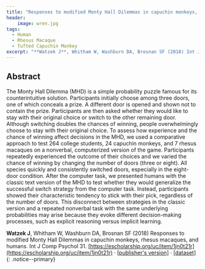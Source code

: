 ```yaml
---
title: "Responses to modified Monty Hall Dilemmas in capuchin monkeys, rhesus macaques, and humans"
header:
    image: wren.jpg
tags:
  - Human
  - Rhesus Macaque
  - Tufted Capuchin Monkey
excerpt: "**Watzek J**, Whitham W, Washburn DA, Brosnan SF (2018) Int J Comp Psychol"
---
```


## Abstract

The Monty Hall Dilemma (MHD) is a simple probability puzzle famous for its counterintuitive solution. Participants initially choose among three doors, one of which conceals a prize. A different door is opened and shown not to contain the prize. Participants are then asked whether they would like to stay with their original choice or switch to the other remaining door. Although switching doubles the chances of winning, people overwhelmingly choose to stay with their original choice. To assess how experience and the chance of winning affect decisions in the MHD, we used a comparative approach to test 264 college students, 24 capuchin monkeys, and 7 rhesus macaques on a nonverbal, computerized version of the game. Participants repeatedly experienced the outcome of their choices and we varied the chance of winning by changing the number of doors (three or eight). All species quickly and consistently switched doors, especially in the eight-door condition. After the computer task, we presented humans with the classic text version of the MHD to test whether they would generalize the successful switch strategy from the computer task. Instead, participants showed their characteristic tendency to stick with their pick, regardless of the number of doors. This disconnect between strategies in the classic version and a repeated nonverbal task with the same underlying probabilities may arise because they evoke different decision-making processes, such as explicit reasoning versus implicit learning.

**Watzek J**, Whitham W, Washburn DA, Brosnan SF (2018) Responses to modified Monty Hall Dilemmas in capuchin monkeys, rhesus macaques, and humans. Int J Comp Psychol 31. [https://escholarship.org/uc/item/1jn0t21r](https://escholarship.org/uc/item/1jn0t21r) &middot; [[publisher's version]](/pdfs/Watzek_etal_2018_IJCP.pdf) &middot; [[dataset]](https://doi.org/10.7910/DVN/KAGLJU)
{: .notice--primary}
